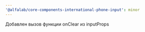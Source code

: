 ```yaml
---
'@alfalab/core-components-international-phone-input': minor
---
```


Добавлен вызов функции onClear из inputProps
